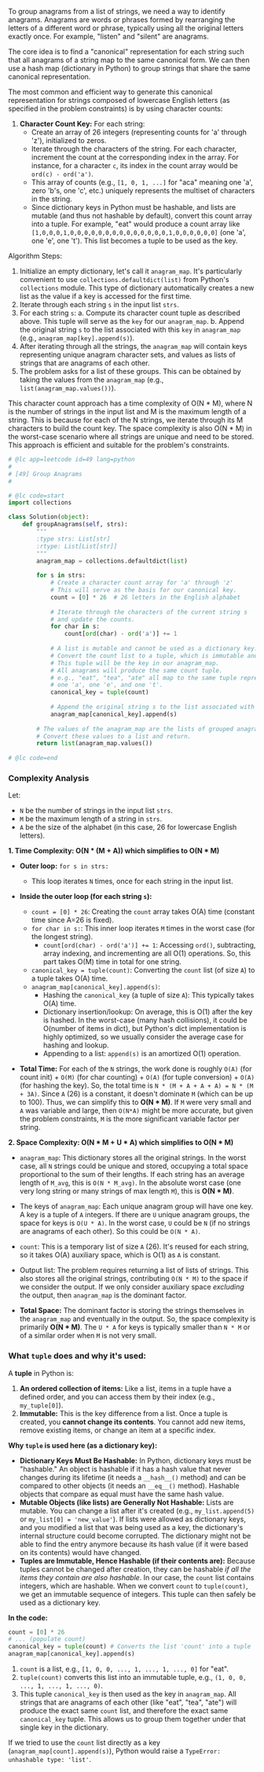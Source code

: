 

To group anagrams from a list of strings, we need a way to identify anagrams. Anagrams are words or phrases formed by rearranging the letters of a different word or phrase, typically using all the original letters exactly once. For example, "listen" and "silent" are anagrams.

The core idea is to find a "canonical" representation for each string such that all anagrams of a string map to the same canonical form. We can then use a hash map (dictionary in Python) to group strings that share the same canonical representation.

The most common and efficient way to generate this canonical representation for strings composed of lowercase English letters (as specified in the problem constraints) is by using character counts:

1.  **Character Count Key:** For each string:
    *   Create an array of 26 integers (representing counts for 'a' through 'z'), initialized to zeros.
    *   Iterate through the characters of the string. For each character, increment the count at the corresponding index in the array. For instance, for a character `c`, its index in the count array would be `ord(c) - ord('a')`.
    *   This array of counts (e.g., `[1, 0, 1, ...]` for "aca" meaning one 'a', zero 'b's, one 'c', etc.) uniquely represents the multiset of characters in the string.
    *   Since dictionary keys in Python must be hashable, and lists are mutable (and thus not hashable by default), convert this count array into a tuple. For example, "eat" would produce a count array like `[1,0,0,0,1,0,0,0,0,0,0,0,0,0,0,0,0,0,0,1,0,0,0,0,0,0]` (one 'a', one 'e', one 't'). This list becomes a tuple to be used as the key.

Algorithm Steps:
1.  Initialize an empty dictionary, let's call it `anagram_map`. It's particularly convenient to use `collections.defaultdict(list)` from Python's `collections` module. This type of dictionary automatically creates a new list as the value if a key is accessed for the first time.
2.  Iterate through each string `s` in the input list `strs`.
3.  For each string `s`:
    a.  Compute its character count tuple as described above. This tuple will serve as the `key` for our `anagram_map`.
    b.  Append the original string `s` to the list associated with this `key` in `anagram_map` (e.g., `anagram_map[key].append(s)`).
4.  After iterating through all the strings, the `anagram_map` will contain keys representing unique anagram character sets, and values as lists of strings that are anagrams of each other.
5.  The problem asks for a list of these groups. This can be obtained by taking the values from the `anagram_map` (e.g., `list(anagram_map.values())`).

This character count approach has a time complexity of O(N * M), where N is the number of strings in the input list and M is the maximum length of a string. This is because for each of the N strings, we iterate through its M characters to build the count key. The space complexity is also O(N * M) in the worst-case scenario where all strings are unique and need to be stored. This approach is efficient and suitable for the problem's constraints.

```python
# @lc app=leetcode id=49 lang=python
#
# [49] Group Anagrams
#

# @lc code=start
import collections

class Solution(object):
    def groupAnagrams(self, strs):
        """
        :type strs: List[str]
        :rtype: List[List[str]]
        """
        anagram_map = collections.defaultdict(list)
        
        for s in strs:
            # Create a character count array for 'a' through 'z'
            # This will serve as the basis for our canonical key.
            count = [0] * 26  # 26 letters in the English alphabet
            
            # Iterate through the characters of the current string s
            # and update the counts.
            for char in s:
                count[ord(char) - ord('a')] += 1
            
            # A list is mutable and cannot be used as a dictionary key.
            # Convert the count list to a tuple, which is immutable and hashable.
            # This tuple will be the key in our anagram_map.
            # All anagrams will produce the same count tuple.
            # e.g., "eat", "tea", "ate" all map to the same tuple representing
            # one 'a', one 'e', and one 't'.
            canonical_key = tuple(count)
            
            # Append the original string s to the list associated with this canonical_key.
            anagram_map[canonical_key].append(s)
            
        # The values of the anagram_map are the lists of grouped anagrams.
        # Convert these values to a list and return.
        return list(anagram_map.values())
        
# @lc code=end
```


### Complexity Analysis

Let:
*   `N` be the number of strings in the input list `strs`.
*   `M` be the maximum length of a string in `strs`.
*   `A` be the size of the alphabet (in this case, 26 for lowercase English letters).

**1. Time Complexity: O(N * (M + A)) which simplifies to O(N * M)**

*   **Outer loop:** `for s in strs:`
    *   This loop iterates `N` times, once for each string in the input list.
*   **Inside the outer loop (for each string `s`):**
    *   `count = [0] * 26`: Creating the `count` array takes O(A) time (constant time since A=26 is fixed).
    *   `for char in s:`: This inner loop iterates `M` times in the worst case (for the longest string).
        *   `count[ord(char) - ord('a')] += 1`: Accessing `ord()`, subtracting, array indexing, and incrementing are all O(1) operations. So, this part takes O(M) time in total for one string.
    *   `canonical_key = tuple(count)`: Converting the `count` list (of size `A`) to a tuple takes O(A) time.
    *   `anagram_map[canonical_key].append(s)`:
        *   Hashing the `canonical_key` (a tuple of size `A`): This typically takes O(A) time.
        *   Dictionary insertion/lookup: On average, this is O(1) after the key is hashed. In the worst-case (many hash collisions), it could be O(number of items in dict), but Python's dict implementation is highly optimized, so we usually consider the average case for hashing and lookup.
        *   Appending to a list: `append(s)` is an amortized O(1) operation.

*   **Total Time:** For each of the `N` strings, the work done is roughly `O(A)` (for count init) + `O(M)` (for char counting) + `O(A)` (for tuple conversion) + `O(A)` (for hashing the key).
    So, the total time is `N * (M + A + A + A) = N * (M + 3A)`.
    Since `A` (26) is a constant, it doesn't dominate `M` (which can be up to 100). Thus, we can simplify this to **O(N * M)**. If `M` were very small and `A` was variable and large, then `O(N*A)` might be more accurate, but given the problem constraints, `M` is the more significant variable factor per string.

**2. Space Complexity: O(N * M + U * A) which simplifies to O(N * M)**

*   `anagram_map`: This dictionary stores all the original strings. In the worst case, all `N` strings could be unique and stored, occupying a total space proportional to the sum of their lengths. If each string has an average length of `M_avg`, this is `O(N * M_avg)`. In the absolute worst case (one very long string or many strings of max length `M`), this is **O(N * M)**.
*   The keys of `anagram_map`: Each unique anagram group will have one key. A key is a tuple of `A` integers. If there are `U` unique anagram groups, the space for keys is `O(U * A)`. In the worst case, `U` could be `N` (if no strings are anagrams of each other). So this could be `O(N * A)`.
*   `count`: This is a temporary list of size `A` (26). It's reused for each string, so it takes O(A) auxiliary space, which is O(1) as `A` is constant.
*   Output list: The problem requires returning a list of lists of strings. This also stores all the original strings, contributing `O(N * M)` to the space if we consider the output. If we only consider auxiliary space *excluding* the output, then `anagram_map` is the dominant factor.

*   **Total Space:** The dominant factor is storing the strings themselves in the `anagram_map` and eventually in the output. So, the space complexity is primarily **O(N * M)**. The `U * A` for keys is typically smaller than `N * M` or of a similar order when `M` is not very small.

### What `tuple` does and why it's used:

A **tuple** in Python is:
1.  **An ordered collection of items:** Like a list, items in a tuple have a defined order, and you can access them by their index (e.g., `my_tuple[0]`).
2.  **Immutable:** This is the key difference from a list. Once a tuple is created, you **cannot change its contents**. You cannot add new items, remove existing items, or change an item at a specific index.

**Why `tuple` is used here (as a dictionary key):**

*   **Dictionary Keys Must Be Hashable:** In Python, dictionary keys must be "hashable." An object is hashable if it has a hash value that never changes during its lifetime (it needs a `__hash__()` method) and can be compared to other objects (it needs an `__eq__()` method). Hashable objects that compare as equal must have the same hash value.
*   **Mutable Objects (like lists) are Generally Not Hashable:** Lists are mutable. You can change a list after it's created (e.g., `my_list.append(5)` or `my_list[0] = 'new_value'`). If lists were allowed as dictionary keys, and you modified a list that was being used as a key, the dictionary's internal structure could become corrupted. The dictionary might not be able to find the entry anymore because its hash value (if it were based on its contents) would have changed.
*   **Tuples are Immutable, Hence Hashable (if their contents are):** Because tuples cannot be changed after creation, they can be hashable *if all the items they contain are also hashable*. In our case, the `count` list contains integers, which are hashable. When we convert `count` to `tuple(count)`, we get an immutable sequence of integers. This tuple can then safely be used as a dictionary key.

**In the code:**
```python
count = [0] * 26
# ... (populate count)
canonical_key = tuple(count) # Converts the list 'count' into a tuple
anagram_map[canonical_key].append(s)
```
1.  `count` is a list, e.g., `[1, 0, 0, ..., 1, ..., 1, ..., 0]` for "eat".
2.  `tuple(count)` converts this list into an immutable tuple, e.g., `(1, 0, 0, ..., 1, ..., 1, ..., 0)`.
3.  This tuple `canonical_key` is then used as the key in `anagram_map`. All strings that are anagrams of each other (like "eat", "tea", "ate") will produce the exact same `count` list, and therefore the exact same `canonical_key` tuple. This allows us to group them together under that single key in the dictionary.

If we tried to use the `count` list directly as a key (`anagram_map[count].append(s)`), Python would raise a `TypeError: unhashable type: 'list'`.